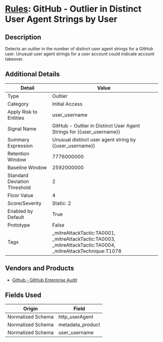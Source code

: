 # [Rules](README.md): GitHub - Outlier in Distinct User Agent Strings by User

## Description
Detects an outlier in the number of distinct user agent strings for a GitHub user. Unusual user agent strings for a user account could indicate account takeover.

## Additional Details
|Detail|Value|
|----|----|
|Type|Outlier|
|Category|Initial Access|
|Apply Risk to Entities|user_username|
|Signal Name|GitHub - Outlier in Distinct User Agent Strings for {{user_username}}|
|Summary Expression|Unusual distinct user agent string by {{user_username}}|
|Retention Window|7776000000|
|Baseline Window|2592000000|
|Standard Deviation Threshold|2|
|Floor Value|4|
|Score/Severity|Static: 2|
|Enabled by Default|True|
|Prototype|False|
|Tags|_mitreAttackTactic:TA0001, _mitreAttackTactic:TA0003, _mitreAttackTactic:TA0004, _mitreAttackTechnique:T1078|
## Vendors and Products
- [Github - GitHub Enterprise Audit](../products/e3c8bd8b-6ed8-4332-944d-d0f5dfc462df.md)


## Fields Used

|Origin|Field|
|----|----|
|Normalized Schema|http_userAgent|
|Normalized Schema|metadata_product|
|Normalized Schema|user_username|


